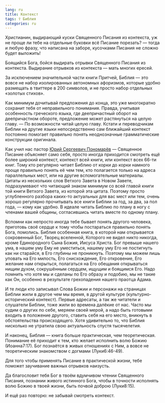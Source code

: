 ```yaml
---
lang: ru
title: Контекст
tags: ☦ Библия
categories: ru
---
```


Христианин, выдирающий куски Священного Писания из контекста, уж не проще ли тебе на отдельные буковки всё Писание порезать? — тогда и любую фразу, что написана на заборе, кусочками Писания не сложно будет выложить!

Боящийся Бога, бойся выдирать отрывки Священного Писания из контекста. Выдирание отрывков из контекста — мать многих ересей.

За исключением значительной части книги Притчей, Библия — это вовсе не набор изолированных автономных афоризмов, которые удобно размещать в твиттере в 200 символов, и не просто набор отдельных «золотых стихов».

Как минимум дочитывай предложения до конца, это уже многократно сохранит тебя от неправильного понимания. Правда, учитывая особенность греческого языка, где деепричастный оборот на деепричастном обороте, предложение может растянуться на целую главу. — По возможности читай целую главу. Кстати и переводчикам Библии на другие языки непосредственно сам ближайший контекст постоянно помогает правильно понять неоднозначные грамматические конструкции оригинала.

Как учил нас пастор [Юрий Сергеевич Пономарёв][1] — Священное Писание объясняет само себя, просто иногда приходится смотреть ещё более широкий контекст, контекст всей книги, или контекст всех 66-ти книг. Тому кто регулярно читает Библию от корки до корки намного проще правильно понять её чем тем, кто полагается только на адреса параллельных мест, или на другие вспомогательные материалы. Цитаты из нескольких слов Ветхого Завета в Новом Завете, подразумевают что читающий знаком минимум со всей главой книги той книги Ветхого Завета, из которой эта цитата. Поэтому просто углубленного разбора каких-то актуальных для вас мест или тем, очень хорошо регулярно прочитывать все книги Библии за год, за два, за пол года, — кому как удобно. В идеале читать Библию по плану в ногу с членами вашей общины, согласившись читать вместе по одному плану. 

Вспомни как непросто иногда тебе бывает понять другого человека, приготовь своё сердце к тому чтобы постараться правильно понять Бога, помолись. Библия особенная книга, в которой нам открывается сокровенный Бог, Творец вселенной, Которого не видел никто никогда, кроме Единородного Сына Божия, Иисуса Христа. Бог превыше нашего ума, в нашем уму Ему не уместиться, нашему уму Его не постигнуть как ни старайся, в Его глубины не проникнуть. Поэтому мы можем лишь уповать на Его милость, Его снисхождение, Его откровение, Его желание нам открыться, полагаться на Его обещания открываться нищим духом, сокрушённым сердцем, ищущим и боящимся Его. Надо помнить что хотя мы и сделаны по Его образу и подобию, мы не такие как Он, особенно в результате грехопадения нашего праотца Адама.

И те люди кто записывал Слова Божии и персонажи на страницах Библии жили в другое чем мы время, в другой культуре (культурно-исторический контекст). Первые адресаты, а так же читатели и слушатели Библии, тоже жили во времена далёкие от нас. Часто мы судим о  других по себе, меряем своей мерой, а надо быть готовыми входить в положение другого, ставить себя на его место, вникнуть в обстоятельства происходящего. Хотя удивительно то, что Библия нисколько не утратила свою актуальность спустя тысячелетия.

И наконец, Библия — книга больше практическая, чем теоретическая. Понимание её приходит к тем, кто желает исполнить волю Божию (Иоанна7:17). Бог познаётся в живых отношениях с Ним, а вовсе не теоретическим знакомством с догмами (Луки6:46-49).

Для того чтобы применять Писание в практической жизни, тебе поможет заучивание важных отрывков наизусть.

Да благословит тебя Бог в твоём вдумчивом чтении Священного Писания, познании живого истинного Бога, чтобы в точности исполнять волю Божию в твоей жизни, быть почвой доброю (Луки8:15).

И ещё раз повторю: не забывай смотреть контекст.

[1]: https://vk.com/id65313638 "Страничка пастора Юрия Сергеевича Пономарёва в социальной сети «В контакте»"
